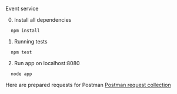 Event service

0. Install all dependencies
```
  npm install
```

1. Running tests
```
  npm test
```

2. Run app on localhost:8080
```
  node app
```

Here are prepared requests for Postman
[Postman request collection](https://www.getpostman.com/collections/517cded0b799e26daa6f)
